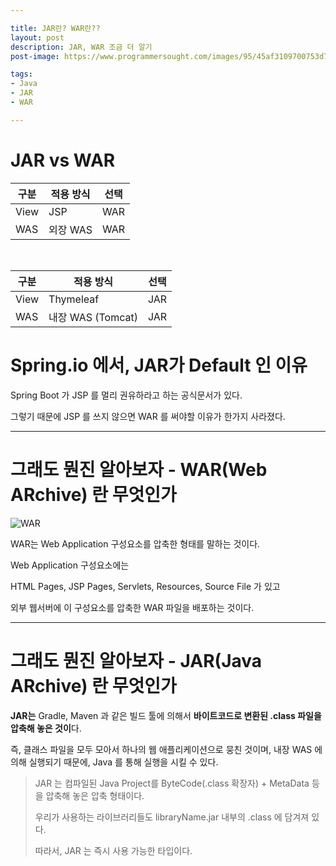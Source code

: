 ```yaml
---

title: JAR란? WAR란??
layout: post
description: JAR, WAR 조금 더 알기
post-image: https://www.programmersought.com/images/95/45af3109700753d7ccafb0e83efaaa7f.JPEG

tags:
- Java
- JAR
- WAR

---
```


# JAR vs WAR

| 구분   | 적용 방식  | 선택   |
|------|--------|------|
| View | JSP    | WAR  |
| WAS  | 외장 WAS | WAR  |

<br>

| 구분   | 적용 방식           | 선택  |
|------|-----------------|-----|
| View | Thymeleaf       | JAR |
| WAS  | 내장 WAS (Tomcat) | JAR |


# Spring.io 에서, JAR가 Default 인 이유

Spring Boot 가 JSP 를 멀리 권유하라고 하는 공식문서가 있다.

그렇기 때문에 JSP 를 쓰지 않으면 WAR 를 써야할 이유가 한가지 사라졌다.

---

# 그래도 뭔진 알아보자 - WAR(Web ARchive) 란 무엇인가

![WAR](https://user-images.githubusercontent.com/60564431/177276286-881105a1-32e0-482d-a904-b2cbcfc8e8f9.png)

WAR는 Web Application 구성요소를 압축한 형태를 말하는 것이다.

Web Application 구성요소에는 

HTML Pages, JSP Pages, Servlets, Resources, Source File 가 있고

외부 웹서버에 이 구성요소를 압축한 WAR 파일을 배포하는 것이다.

---

# 그래도 뭔진 알아보자 - JAR(Java ARchive) 란 무엇인가

**JAR는** Gradle, Maven 과 같은 빌드 툴에 의해서 **바이트코드로 변환된 .class 파일을 압축해 놓은 것이**다.

즉, 클래스 파일을 모두 모아서 하나의 웹 애플리케이션으로 뭉친 것이며, 내장 WAS 에 의해 실행되기 때문에, Java 를 통해 실행을 시킬 수 있다.

> JAR 는 컴파일된 Java Project를 ByteCode(.class 확장자) + MetaData 등을 압축해 놓은 압축 형태이다.
> 
> 우리가 사용하는 라이브러리들도 libraryName.jar 내부의 .class 에 담겨져 있다. 
> 
> 따라서, JAR 는 즉시 사용 가능한 타입이다.